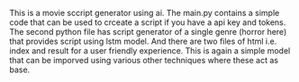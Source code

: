 This is a movie sccript generator using ai. 
The main.py contains a simple code that can be used to crceate a script if you have a api key and tokens.
The second python file has script generator of a single genre (horror here) that provides script using lstm model.
And there are two files of html i.e. index and result for a user friendly experience.
This is again a simple model that can be imporved using various other techniques where these act as base.
